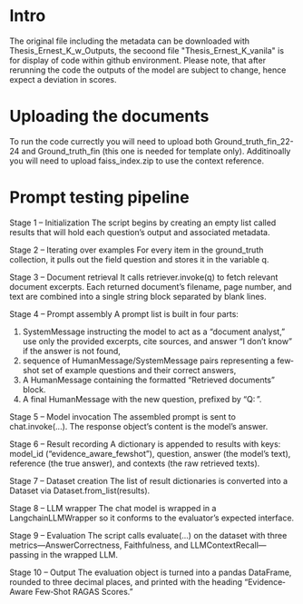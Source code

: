 # Intro
The original file including the metadata can be downloaded with Thesis_Ernest_K_w_Outputs, the secoond file "Thesis_Ernest_K_vanila" is for display of code within github environment. Please note, that after rerunning the code the outputs of the model are subject to change, hence expect a deviation in scores. 

# Uploading the documents
To run the code currectly you will need to upload both Ground_truth_fin_22-24 and Ground_truth_fin (this one is needed for template only). Additinoally you will need to upload faiss_index.zip to use the context reference.  
# Prompt testing pipeline 
Stage 1 – Initialization
The script begins by creating an empty list called results that will hold each question’s output and associated metadata.

Stage 2 – Iterating over examples
For every item in the ground_truth collection, it pulls out the field question and stores it in the variable q.

Stage 3 – Document retrieval
It calls retriever.invoke(q) to fetch relevant document excerpts. Each returned document’s filename, page number, and text are combined into a single string block separated by blank lines.

Stage 4 – Prompt assembly
A prompt list is built in four parts:
1. SystemMessage instructing the model to act as a “document analyst,” use only the provided excerpts, cite sources, and answer “I don’t know” if the answer is not found,
2. sequence of HumanMessage/SystemMessage pairs representing a few‐shot set of example questions and their correct answers,
3. A HumanMessage containing the formatted “Retrieved documents” block.
4. A final HumanMessage with the new question, prefixed by “Q: ”.

Stage 5 – Model invocation
The assembled prompt is sent to chat.invoke(...). The response object’s content is the model’s answer.

Stage 6 – Result recording
A dictionary is appended to results with keys:
model_id (“evidence_aware_fewshot”), question, answer (the model’s text), reference (the true answer), and contexts (the raw retrieved texts).

Stage 7 – Dataset creation
The list of result dictionaries is converted into a Dataset via Dataset.from_list(results).

Stage 8 – LLM wrapper
The chat model is wrapped in a LangchainLLMWrapper so it conforms to the evaluator’s expected interface.

Stage 9 – Evaluation
The script calls evaluate(...) on the dataset with three metrics—AnswerCorrectness, Faithfulness, and LLMContextRecall—passing in the wrapped LLM.

Stage 10 – Output
The evaluation object is turned into a pandas DataFrame, rounded to three decimal places, and printed with the heading “Evidence‐Aware Few‐Shot RAGAS Scores.”
